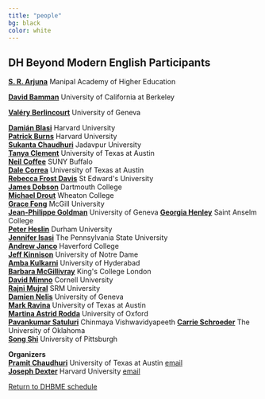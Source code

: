 ```yaml
---
title: "people"
bg: black
color: white
---
```


## DH Beyond Modern English Participants

[**S. R. Arjuna**](https://manipal.edu/philosophy/department-faculty/faculty-list/Arjuna-S-R/_jcr_content.html) Manipal Academy of Higher Education

[**David Bamman**](http://people.ischool.berkeley.edu/~dbamman/) University of California at Berkeley

[**Valéry Berlincourt**](https://www.unige.ch/lettres/antic/unites/latin/enseignants/valery-berlincourt) University of Geneva

[**Damián Blasi**](https://datascience.harvard.edu/people/damián-blasi) Harvard University  
[**Patrick Burns**](https://diyclassics.github.io) Harvard University  
[**Sukanta Chaudhuri**](https://en.wikipedia.org/wiki/Sukanta_Chaudhuri) Jadavpur University  
[**Tanya Clement**](https://liberalarts.utexas.edu/english/faculty/tc24933) University of Texas at Austin  
[**Neil Coffee**](http://arts-sciences.buffalo.edu/classics/faculty/core-faculty/coffee-neil.html) SUNY Buffalo  
[**Dale Correa**](https://www.almaturidiyya.com) University of Texas at Austin   
[**Rebecca Frost Davis**](https://www.stedwards.edu/directory/employees/davis-rebecca-f) St Edward's University  
[**James Dobson**](https://home.dartmouth.edu/faculty-directory/james-e-dobson) Dartmouth College  
[**Michael Drout**](https://wheatoncollege.edu/academics/faculty-directory/michael-drout/) Wheaton College  
[**Grace Fong**](https://www.mcgill.ca/eas/grace-s-fong) McGill University  
[**Jean-Philippe Goldman**](https://www.unige.ch/lettres/linguistique/goldman/) University of Geneva
[**Georgia Henley**](https://georgiahenley.com/) Saint Anselm College  
[**Peter Heslin**](https://www.durham.ac.uk/staff/p-j-heslin/) Durham University  
[**Jennifer Isasi**](http://jenniferisasi.com/) The Pennsylvania State University  
[**Andrew Janco**](https://www.haverford.edu/users/ajanco) Haverford College  
[**Jeff Kinnison**](https://www.linkedin.com/in/jeffery-kinnison-a25776a6/) University of Notre Dame  
[**Amba Kulkarni**](https://sanskrit.uohyd.ac.in/faculty/amba/) University of Hyderabad  
[**Barbara McGillivray**](https://kclpure.kcl.ac.uk/portal/barbara.mcgillivray.html) King's College London  
[**David Mimno**](https://mimno.infosci.cornell.edu) Cornell University  
[**Rajni Mujral**](https://srmap.edu.in/faculty/dr-rajni/) SRM University  
[**Damien Nelis**](https://www.unige.ch/lettres/antic/unites/latin/enseignants/damiennelis/) University of Geneva  
[**Mark Ravina**](https://liberalarts.utexas.edu/history/faculty/mr56267) University of Texas at Austin   
[**Martina Astrid Rodda**](https://www.classics.ox.ac.uk/people/martina-astrid-rodda) University of Oxford  
[**Pavankumar Satuluri**](https://www.cvv.ac.in/faculties/dr-pavankumar-satuluri) Chinmaya Vishwavidyapeeth 
[**Carrie Schroeder**](http://www.carrieschroeder.com/) The University of Oklahoma  
[**Song Shi**](https://www.cgm.pitt.edu/people/ant-18) University of Pittsburgh

**Organizers**  
[**Pramit Chaudhuri**](https://liberalarts.utexas.edu/classics/faculty/pc8956) University of Texas at Austin [email](mailto:pramit.chaudhuri@austin.utexas.edu?subject=DHBME%20Conference)  
[**Joseph Dexter**](https://datascience.harvard.edu/people/joseph-dexter) Harvard University [email](mailto:jdexter@fas.harvard.edu?subject=DHBME%20Conference)

<a href="#schedule">Return to DHBME schedule</a>
